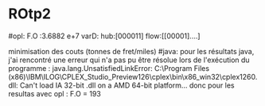 # ROtp2
#opl:
F.O :3.6882 e+7
varD:
hub:[000011]
flow:[[00001]....]

minimisation des couts (tonnes de fret/miles)
#java:
pour les résultats java, j'ai rencontré une erreur qui n'a pas pu être résolue lors de l'exécution du programme :
java.lang.UnsatisfiedLinkError: C:\Program Files (x86)\IBM\ILOG\CPLEX_Studio_Preview126\cplex\bin\x86_win32\cplex1260.dll: Can't load IA 32-bit .dll on a AMD 64-bit platform...
donc pour les resultas avec opl :
F.O =  193

